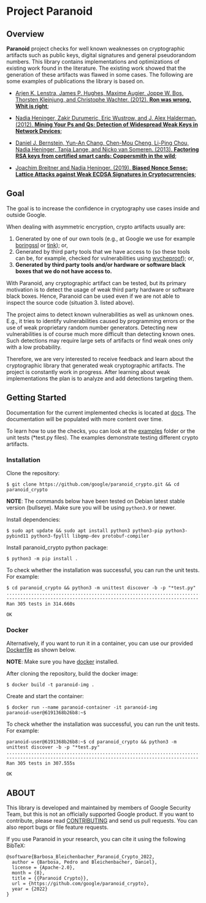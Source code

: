 # Project Paranoid

## Overview

**Paranoid** project checks for well known weaknesses on cryptographic artifacts
such as public keys, digital signatures and general pseudorandom numbers.
This library contains implementations and optimizations of existing work found
in the literature. The existing work showed that the generation of these
artifacts was flawed in some cases. The following  are some examples of
publications the library is based on.

-   [Arjen K. Lenstra, James P. Hughes, Maxime Augier, Joppe W. Bos, Thorsten
    Kleinjung, and Christophe Wachter. (2012). **Ron was wrong, Whit is
    right**](https://eprint.iacr.org/2012/064);

-   [Nadia Heninger, Zakir Durumeric, Eric Wustrow, and J. Alex Halderman.
    (2012). **Mining Your Ps and Qs: Detection of Widespread Weak Keys in
    Network
    Devices**](https://www.usenix.org/conference/usenixsecurity12/technical-sessions/presentation/heninger);

-   [Daniel J. Bernstein, Yun-An Chang, Chen-Mou Cheng, Li-Ping Chou, Nadia
    Heninger, Tanja Lange, and Nicko van Someren. (2013). **Factoring RSA keys
    from certified smart cards: Coppersmith in the
    wild**](https://eprint.iacr.org/2013/599);

-   [Joachim Breitner and Nadia Heninger. (2019). **Biased Nonce Sense: Lattice
    Attacks against Weak ECDSA Signatures in
    Cryptocurrencies**](https://eprint.iacr.org/2019/023);

## Goal

The goal is to increase the confidence in cryptography use cases inside and
outside Google.

When dealing with asymmetric encryption, crypto artifacts usually are:

1.  Generated by one of our own tools (e.g., at Google we use for example
    [boringssl](https://github.com/google/boringssl) or
    [tink](https://github.com/google/tink)); or,
2.  Generated by third party tools that we have access to (so these tools can
    be, for example, checked for vulnerabilities using
    [wycheproof](https://github.com/google/wycheproof)); or,
3.  **Generated by third party tools and/or hardware or software black boxes
    that we do not have access to.**

With Paranoid, any cryptographic artifact can be tested, but its primary
motivation is to detect the usage of weak third party hardware or software black
boxes. Hence, Paranoid can be used even if we are not able to inspect the source
code (situation 3. listed above).

The project aims to detect known vulnerabilities as well as unknown ones. E.g.,
it tries to identify vulnerabilities caused by programming errors or the use of
weak proprietary random number generators. Detecting new vulnerabilities is of
course much more difficult than detecting known ones. Such detections may
require large sets of artifacts or find weak ones only with a low probability.

Therefore, we are very interested to receive feedback and learn about the
cryptographic library that generated weak cryptographic artifacts. The project
is constantly work in progress. After learning about weak implementations the
plan is to analyze and add detections targeting them.

## Getting Started

Documentation for the current implemented checks is located at [docs](docs). The
documentation will be populated with more content over time.

To learn how to use the checks, you can look at the [examples](examples)
folder or the unit tests (\*test.py files). The examples demonstrate testing
different crypto artifacts.

###  Installation

Clone the repository:

```$ git clone https://github.com/google/paranoid_crypto.git && cd paranoid_crypto```

**NOTE**: The commands below have been tested on Debian latest stable version
(bullseye). Make sure you will be using `python3.9` or newer.

Install dependencies:

```$ sudo apt update && sudo apt install python3 python3-pip python3-pybind11 python3-fpylll libgmp-dev protobuf-compiler```

Install paranoid_crypto python package:

```$ python3 -m pip install .```

To check whether the installation was successful, you can run the unit tests.
For example:

```
$ cd paranoid_crypto && python3 -m unittest discover -b -p "*test.py"
.................................................................................................................................................................................................................................................................................................................
----------------------------------------------------------------------
Ran 305 tests in 314.660s

OK
```

### Docker

Alternatively, if you want to run it in a container, you can use our provided
[Dockerfile](Dockerfile) as shown below.

**NOTE**: Make sure you have [docker](https://docs.docker.com/engine/install/)
installed.

After cloning the repository, build the docker image:

```$ docker build -t paranoid-img .```

Create and start the container:

```
$ docker run --name paranoid-container -it paranoid-img
paranoid-user@6191368b26b8:~$
```

To check whether the installation was successful, you can run the unit tests.
For example:

```
paranoid-user@6191368b26b8:~$ cd paranoid_crypto && python3 -m unittest discover -b -p "*test.py"
.................................................................................................................................................................................................................................................................................................................
----------------------------------------------------------------------
Ran 305 tests in 307.555s

OK
```

## ABOUT

This library is developed and maintained by members of Google Security Team, but
this is not an officially supported Google product. If you want to contribute,
please read [CONTRIBUTING](CONTRIBUTING.md) and send us pull requests. You can
also report bugs or file feature requests.

If you use Paranoid in your research, you can cite it using the following
BibTeX:
```
@software{Barbosa_Bleichenbacher_Paranoid_Crypto_2022,
  author = {Barbosa, Pedro and Bleichenbacher, Daniel},
  license = {Apache-2.0},
  month = {8},
  title = {{Paranoid Crypto}},
  url = {https://github.com/google/paranoid_crypto},
  year = {2022}
}
```
